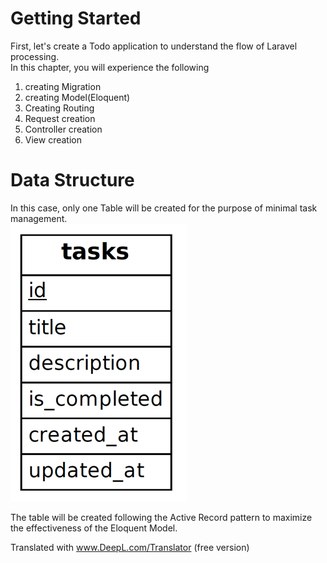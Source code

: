 # Getting Started
First, let's create a Todo application to understand the flow of Laravel processing.  
In this chapter, you will experience the following
1. creating Migration
2. creating Model(Eloquent) 
3. Creating Routing 
4. Request creation 
5. Controller creation 
6. View creation

# Data Structure
In this case, only one Table will be created for the purpose of minimal task management.  
![er diagram](./images/er.png)

The table will be created following the Active Record pattern to maximize the effectiveness of the Eloquent Model.

Translated with www.DeepL.com/Translator (free version)